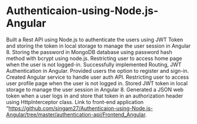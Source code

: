 # Authenticaion-using-Node.js-Angular
Built a Rest API using Node.js to authenticate the users using JWT Token and storing the token in local storage to manage the user session in Angular 8.
Storing the password in MongoDB database using password hash method with bcrypt using node.js.
Restricting user to access home page when the user is not logged-in.
Successfully implemented Routing, JWT Authentication in Angular.
Provided users the option to register and sign-in.
Created Angular service to handle user auth API.
Restricting user to access user profile page when the user is not logged in.
Stored JWT token in local storage to manage the user session in Angular 8.
Generated a JSON web token when a user logs in and store that token in an authorization header using HttpInterceptor class.
Link to front-end application “https://github.com/singam27/Authenticaion-using-Node.js-Angular/tree/master/authentication-api/Frontend_Angular.
